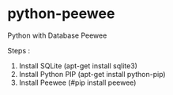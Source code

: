 # python-peewee
Python with Database Peewee

Steps :
1. Install SQLite (apt-get install sqlite3)
2. Install Python PIP (apt-get install python-pip)
3. Install Peewee (#pip install peewee)
